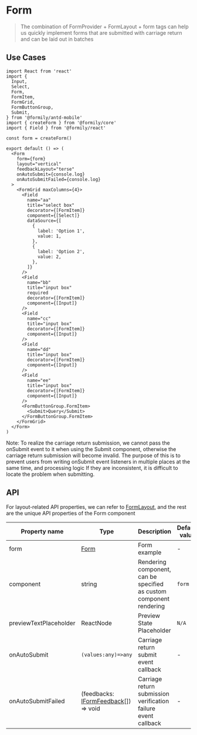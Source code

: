 # Form

> The combination of FormProvider + FormLayout + form tags can help us quickly implement forms that are submitted with carriage return and can be laid out in batches

## Use Cases

```tsx
import React from 'react'
import {
  Input,
  Select,
  Form,
  FormItem,
  FormGrid,
  FormButtonGroup,
  Submit,
} from '@formily/antd-mobile'
import { createForm } from '@formily/core'
import { Field } from '@formily/react'

const form = createForm()

export default () => (
  <Form
    form={form}
    layout="vertical"
    feedbackLayout="terse"
    onAutoSubmit={console.log}
    onAutoSubmitFailed={console.log}
  >
    <FormGrid maxColumns={4}>
      <Field
        name="aa"
        title="select box"
        decorator={[FormItem]}
        component={[Select]}
        dataSource={[
          {
            label: 'Option 1',
            value: 1,
          },
          {
            label: 'Option 2',
            value: 2,
          },
        ]}
      />
      <Field
        name="bb"
        title="input box"
        required
        decorator={[FormItem]}
        component={[Input]}
      />
      <Field
        name="cc"
        title="input box"
        decorator={[FormItem]}
        component={[Input]}
      />
      <Field
        name="dd"
        title="input box"
        decorator={[FormItem]}
        component={[Input]}
      />
      <Field
        name="ee"
        title="input box"
        decorator={[FormItem]}
        component={[Input]}
      />
      <FormButtonGroup.FormItem>
        <Submit>Query</Submit>
      </FormButtonGroup.FormItem>
    </FormGrid>
  </Form>
)
```

<Alert style="margin-top:20px">
Note: To realize the carriage return submission, we cannot pass the onSubmit event to it when using the Submit component, otherwise the carriage return submission will become invalid. The purpose of this is to prevent users from writing onSubmit event listeners in multiple places at the same time, and processing logic If they are inconsistent, it is difficult to locate the problem when submitting.
</Alert>

## API

For layout-related API properties, we can refer to [FormLayout](./form-layout), and the rest are the unique API properties of the Form component

| Property name          | Type                                                                                             | Description                                                         | Default value |
| ---------------------- | ------------------------------------------------------------------------------------------------ | ------------------------------------------------------------------- | ------------- |
| form                   | [Form](https://core.formilyjs.org/api/models/form)                                               | Form example                                                        | -             |
| component              | string                                                                                           | Rendering component, can be specified as custom component rendering | `form`        |
| previewTextPlaceholder | ReactNode                                                                                        | Preview State Placeholder                                           | `N/A`         |
| onAutoSubmit           | `(values:any)=>any`                                                                              | Carriage return submit event callback                               | -             |
| onAutoSubmitFailed     | (feedbacks: [IFormFeedback](https://core.formilyjs.org/api/models/form#iformfeedback)[]) => void | Carriage return submission verification failure event callback      | -             |
